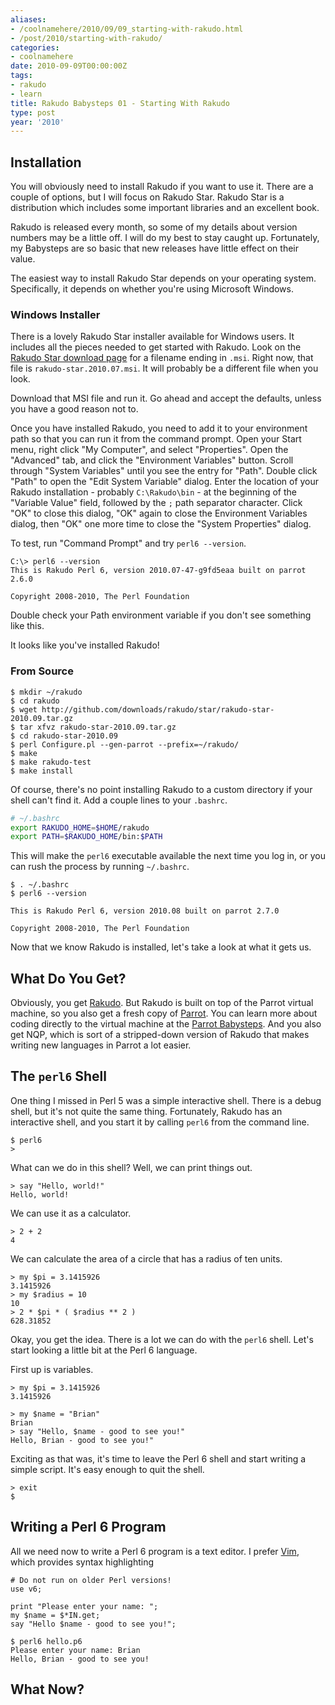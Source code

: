 ```yaml
---
aliases:
- /coolnamehere/2010/09/09_starting-with-rakudo.html
- /post/2010/starting-with-rakudo/
categories:
- coolnamehere
date: 2010-09-09T00:00:00Z
tags:
- rakudo
- learn
title: Rakudo Babysteps 01 - Starting With Rakudo
type: post
year: '2010'
---
```

<!--more-->
[Rakudo]: http://rakudo.org
[Rakudo Star download page]: http://github.com/rakudo/star/downloads

## Installation

You will obviously need to install Rakudo if you want to use it. There are a couple of options,
but I will focus on Rakudo Star. Rakudo Star is a distribution which includes some important libraries and an
excellent book. 

<aside markdown="1">
Rakudo is released every month, so some of my details about version numbers may be a little
off. I will do my best to stay caught up. Fortunately, my Babysteps are so basic that new releases have little
effect on their value.
</aside>

The easiest way to install Rakudo Star depends on your operating system. Specifically, it depends on whether
you're using Microsoft Windows.

### Windows Installer

There is a lovely Rakudo Star installer available for Windows users. It includes all the pieces needed to get
started with Rakudo. Look on the [Rakudo Star download page][] for a filename ending in `.msi`. Right now,
that file is `rakudo-star.2010.07.msi`. It will probably be a different file when you look.

Download that MSI file and run it. Go ahead and accept the defaults, unless you have a good reason not to.

Once you have installed Rakudo, you need to add it to your environment path so that you can run it from the
command prompt. Open your Start menu, right click "My Computer", and select "Properties". Open the "Advanced"
tab, and click the "Environment Variables" button. Scroll through "System Variables" until you see the entry
for "Path". Double click "Path" to open the "Edit System Variable" dialog. Enter the location of your Rakudo
installation - probably `C:\Rakudo\bin` - at the beginning of the "Variable Value" field, followed by the `;`
path separator character. Click "OK" to close this dialog, "OK" again to close the Environment Variables
dialog, then "OK" one more time to close the "System Properties" dialog.

To test, run "Command Prompt" and try `perl6 --version`.

    C:\> perl6 --version
    This is Rakudo Perl 6, version 2010.07-47-g9fd5eaa built on parrot 2.6.0

    Copyright 2008-2010, The Perl Foundation

Double check your Path environment variable if you don't see something like this.

It looks like you've installed Rakudo!

### From Source

    $ mkdir ~/rakudo
    $ cd rakudo
    $ wget http://github.com/downloads/rakudo/star/rakudo-star-2010.09.tar.gz
    $ tar xfvz rakudo-star-2010.09.tar.gz
    $ cd rakudo-star-2010.09
    $ perl Configure.pl --gen-parrot --prefix=~/rakudo/
    $ make
    $ make rakudo-test
    $ make install

Of course, there's no point installing Rakudo to a custom directory if your shell can't find it. Add a couple
lines to your `.bashrc`.

``` bash
# ~/.bashrc
export RAKUDO_HOME=$HOME/rakudo
export PATH=$RAKUDO_HOME/bin:$PATH
```

This will make the `perl6` executable available the next time you log in, or you can rush the process by
running `~/.bashrc`.

    $ . ~/.bashrc
    $ perl6 --version

    This is Rakudo Perl 6, version 2010.08 built on parrot 2.7.0

    Copyright 2008-2010, The Perl Foundation

Now that we know Rakudo is installed, let's take a look at what it gets us.

## What Do You Get?

[Parrot]: /tags/parrot/
[Parrot Babysteps]: /post/2009/parrot-babysteps/

Obviously, you get [Rakudo][]. But Rakudo is built on top of the Parrot virtual machine, so you also get
a fresh copy of [Parrot][]. You can learn more about coding directly to the virtual machine at the 
[Parrot Babysteps][]. And you also get NQP, which is sort of a stripped-down version of Rakudo that makes
writing new languages in Parrot a lot easier.

## The `perl6` Shell

One thing I missed in Perl 5 was a simple interactive shell. There is a debug shell, but it's not quite the
same thing. Fortunately, Rakudo has an interactive shell, and you start it by calling `perl6` from the command
line.

    $ perl6
    >

What can we do in this shell? Well, we can print things out.

    > say "Hello, world!"
    Hello, world!

We can use it as a calculator.

    > 2 + 2
    4

We can calculate the area of a circle that has a radius of ten units.

    > my $pi = 3.1415926
    3.1415926
    > my $radius = 10
    10
    > 2 * $pi * ( $radius ** 2 )
    628.31852

Okay, you get the idea. There is a lot we can do with the `perl6` shell. Let's start looking a little bit at
the Perl 6 language.

First up is variables. 

    > my $pi = 3.1415926
    3.1415926

    > my $name = "Brian"
    Brian
    > say "Hello, $name - good to see you!"
    Hello, Brian - good to see you!"

Exciting as that was, it's time to leave the Perl 6 shell and start writing a simple script. It's easy enough
to quit the shell.

    > exit
    $

## Writing a Perl 6 Program

[Vim]: /tags/vim/

All we need now to write a Perl 6 program is a text editor. I prefer [Vim][], which provides syntax
highlighting

``` perl6
# Do not run on older Perl versions!
use v6;

print "Please enter your name: ";
my $name = $*IN.get;
say "Hello $name - good to see you!";
```

```
$ perl6 hello.p6
Please enter your name: Brian
Hello, Brian - good to see you!
```

## What Now?

